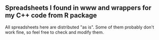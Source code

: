 ## Spreadsheets I found in www and wrappers for my C++ code from R package 
All spreadsheets here are distributed "as is". Some of them probably don't work fine, so feel free to check and modify them.